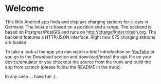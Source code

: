 # Welcome #

This little Android app finds and displays charging stations for e-cars in Germany. The lookup is based on a position and a range. The backend is based on Postgres/PostGIS and runs on http://chargefinder.tritsch.org. The backend features a HTTP/JSON interface. Right now 675 charging stations are loaded.

To take a look at the app you can watch a brief introduction on [YouTube](http://www.youtube.com/watch?v=jsJ8j0eDQUs) or you go to the Download section and download/install the apk file on your device/emulator or you checkout the source from the trunk and build the app from scratch (please follow the README in the trunk).

In any case ... have fun :).
